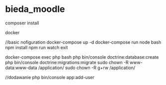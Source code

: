 # bieda_moodle
composer install

docker

//basic nofiguration
docker-compose up -d
docker-compose run node bash
npm install
npm run watch
exit

docker-compose exec php bash
php bin/console doctrine:database:create
php bin/console doctrine:migrations:migrate
sudo chown -R www-data:www-data /application/
sudo chown -R g+rw /application/

//dodawanie 
php bin/console app:add-user <name> <surname> <email> <role> <password>

